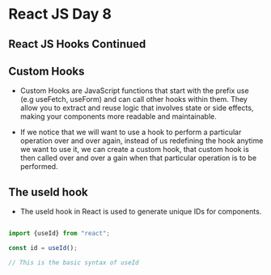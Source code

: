 # React JS Day 8

## React JS Hooks Continued

## Custom Hooks

- Custom Hooks are JavaScript functions that start with the prefix use (e.g useFetch, useForm) and can call other hooks within them. They allow you to extract and reuse logic that involves state or side effects, making your components more readable and maintainable.

- If we notice that we will want to use a hook to perform a particular operation over and over again, instead of us redefining the hook anytime we want to use it, we can create a custom hook, that custom hook is then called over and over a gain when that particular operation is to be performed.

## The useId hook

- The useId hook in React is used to generate unique IDs for components.

``` Javascript

import {useId} from "react";

const id = useId();

// This is the basic syntax of useId

```

